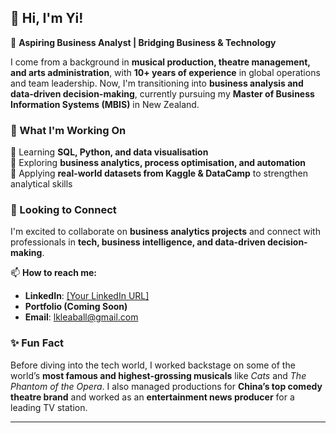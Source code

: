 ## 👋 Hi, I'm Yi!  
🚀 **Aspiring Business Analyst | Bridging Business & Technology**  

I come from a background in **musical production, theatre management, and arts administration**, with **10+ years of experience** in global operations and team leadership. Now, I'm transitioning into **business analysis and data-driven decision-making**, currently pursuing my **Master of Business Information Systems (MBIS)** in New Zealand.  

### 🌱 What I'm Working On  
🔹 Learning **SQL, Python, and data visualisation**  
🔹 Exploring **business analytics, process optimisation, and automation**  
🔹 Applying **real-world datasets from Kaggle & DataCamp** to strengthen analytical skills  

### 🤝 Looking to Connect  
I'm excited to collaborate on **business analytics projects** and connect with professionals in **tech, business intelligence, and data-driven decision-making**.  

📫 **How to reach me:**  
- **LinkedIn**: [[Your LinkedIn URL] ](https://www.linkedin.com/in/yi-bao-69217822/) 
- **Portfolio (Coming Soon)**  
- **Email**: lkleaball@gmail.com

### ✨ Fun Fact  
Before diving into the tech world, I worked backstage on some of the world’s **most famous and highest-grossing musicals** like *Cats* and *The Phantom of the Opera*. I also managed productions for **China’s top comedy theatre brand** and worked as an **entertainment news producer** for a leading TV station.  

---
